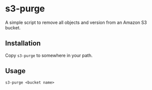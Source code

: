 # s3-purge

A simple script to remove all objects and version from an Amazon S3 bucket.

## Installation

Copy `s3-purge` to somewhere in your path.

## Usage

`s3-purge <bucket name>`
